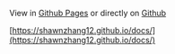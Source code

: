 View in [Github Pages](https://shawnzhang12.github.io/docs/) or directly on [Github](https://github.com/shawnzhang12/docs/) 

[https://shawnzhang12.github.io/docs/](https://shawnzhang12.github.io/docs/)
